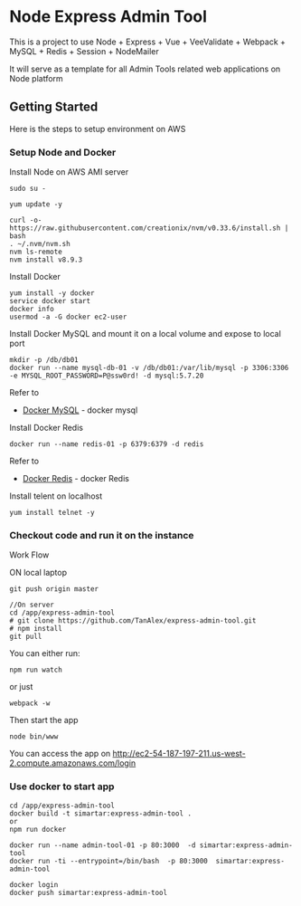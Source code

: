 # Node Express Admin Tool

This is a project to use Node + Express + Vue + VeeValidate + Webpack + MySQL + Redis + Session + NodeMailer 

It will serve as a template for all Admin Tools related web applications on Node platform

## Getting Started

Here is the steps to setup environment on AWS

### Setup Node and Docker

Install Node on AWS AMI server
```
sudo su -

yum update -y

curl -o- https://raw.githubusercontent.com/creationix/nvm/v0.33.6/install.sh | bash
. ~/.nvm/nvm.sh
nvm ls-remote
nvm install v8.9.3
```

Install Docker
```
yum install -y docker
service docker start
docker info
usermod -a -G docker ec2-user
```

Install Docker MySQL and mount it on a local volume and expose to local port
```
mkdir -p /db/db01
docker run --name mysql-db-01 -v /db/db01:/var/lib/mysql -p 3306:3306 -e MYSQL_ROOT_PASSWORD=P@ssw0rd! -d mysql:5.7.20
```

Refer to 
* [Docker MySQL](https://hub.docker.com/_/mysql/) - docker mysql


Install Docker Redis
```
docker run --name redis-01 -p 6379:6379 -d redis
```

Refer to 
* [Docker Redis](https://hub.docker.com/_/redis/) - docker Redis

Install telent on localhost
```
yum install telnet -y
```



### Checkout code and run it on the instance
Work Flow

ON local laptop
```
git push origin master 

//On server
cd /app/express-admin-tool
# git clone https://github.com/TanAlex/express-admin-tool.git
# npm install
git pull 
```
You can either run:
```
npm run watch
```

or just 
```
webpack -w
```

Then start the app
```
node bin/www
```

You can access the app on 
http://ec2-54-187-197-211.us-west-2.compute.amazonaws.com/login


### Use docker to start app

```
cd /app/express-admin-tool
docker build -t simartar:express-admin-tool .
or 
npm run docker

docker run --name admin-tool-01 -p 80:3000  -d simartar:express-admin-tool
docker run -ti --entrypoint=/bin/bash  -p 80:3000  simartar:express-admin-tool

docker login
docker push simartar:express-admin-tool
```

